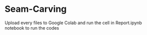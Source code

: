 # Seam-Carving
Upload every files to Google Colab and run the cell in Report.ipynb notebook to run the codes
